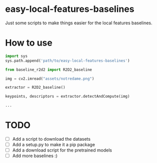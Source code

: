 # easy-local-features-baselines

Just some scripts to make things easier for the local features baselines.

# How to use

```python
import sys
sys.path.append('path/to/easy-local-features-baselines')

from baseline_r2d2 import R2D2_baseline

img = cv2.imread("assets/notredame.png")

extractor = R2D2_baseline()

keypoints, descriptors = extractor.detectAndCompute(img)

...
```
# TODO

- [ ] Add a script to download the datasets
- [ ] Add a setup.py to make it a pip package
- [ ] Add a download script for the pretrained models
- [ ] Add more baselines :)